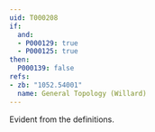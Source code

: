 ```yaml
---
uid: T000208
if:
  and:
  - P000129: true
  - P000125: true
then:
  P000139: false
refs:
- zb: "1052.54001"
  name: General Topology (Willard)
---
```


Evident from the definitions.
